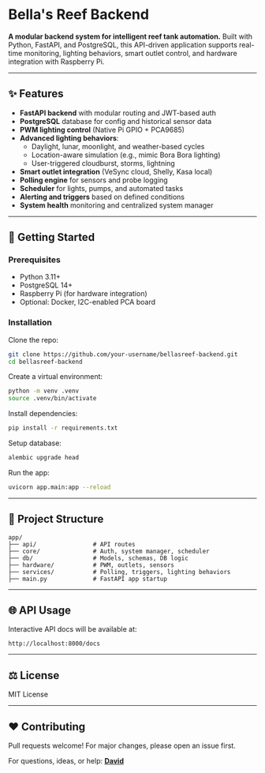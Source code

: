 # Bella's Reef Backend

**A modular backend system for intelligent reef tank automation.** Built with Python, FastAPI, and PostgreSQL, this API-driven application supports real-time monitoring, lighting behaviors, smart outlet control, and hardware integration with Raspberry Pi.

---

## ✨ Features

- **FastAPI backend** with modular routing and JWT-based auth
- **PostgreSQL** database for config and historical sensor data
- **PWM lighting control** (Native Pi GPIO + PCA9685)
- **Advanced lighting behaviors**:
  - Daylight, lunar, moonlight, and weather-based cycles
  - Location-aware simulation (e.g., mimic Bora Bora lighting)
  - User-triggered cloudburst, storms, lightning
- **Smart outlet integration** (VeSync cloud, Shelly, Kasa local)
- **Polling engine** for sensors and probe logging
- **Scheduler** for lights, pumps, and automated tasks
- **Alerting and triggers** based on defined conditions
- **System health** monitoring and centralized system manager

---

## 🚀 Getting Started

### Prerequisites

- Python 3.11+
- PostgreSQL 14+
- Raspberry Pi (for hardware integration)
- Optional: Docker, I2C-enabled PCA board

### Installation

Clone the repo:

```bash
git clone https://github.com/your-username/bellasreef-backend.git
cd bellasreef-backend
```

Create a virtual environment:

```bash
python -m venv .venv
source .venv/bin/activate
```

Install dependencies:

```bash
pip install -r requirements.txt
```

Setup database:

```bash
alembic upgrade head
```

Run the app:

```bash
uvicorn app.main:app --reload
```

---

## 📝 Project Structure

```
app/
├── api/                # API routes
├── core/               # Auth, system manager, scheduler
├── db/                 # Models, schemas, DB logic
├── hardware/           # PWM, outlets, sensors
├── services/           # Polling, triggers, lighting behaviors
├── main.py             # FastAPI app startup
```

---

## 🌐 API Usage

Interactive API docs will be available at:

```
http://localhost:8000/docs
```

---

## ⚖️ License

MIT License

---

## ❤️ Contributing

Pull requests welcome! For major changes, please open an issue first.

For questions, ideas, or help: [**David**](mailto\:your-email@example.com)

